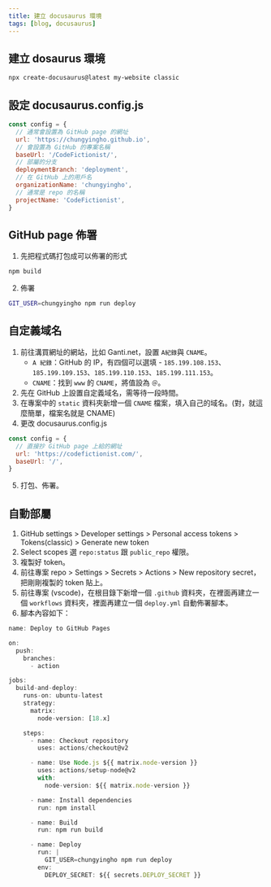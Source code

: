 ```yaml
---
title: 建立 docusaurus 環境
tags: [blog, docusaurus]
---
```

## 建立 dosaurus 環境
```bash
npx create-docusaurus@latest my-website classic
```

## 設定 docusaurus.config.js
```js
const config = {
  // 通常會設置為 GitHub page 的網址
  url: 'https://chungyingho.github.io',
  // 會設置為 GitHub 的專案名稱
  baseUrl: '/CodeFictionist/',
  // 部屬的分支
  deploymentBranch: 'deployment',
  // 在 GitHub 上的用戶名
  organizationName: 'chungyingho',
  // 通常是 repo 的名稱
  projectName: 'CodeFictionist', 
}
```

## GitHub page 佈署
1. 先把程式碼打包成可以佈署的形式
```bash
npm build
```
2. 佈署
```bash
GIT_USER=chungyingho npm run deploy
```

## 自定義域名
1. 前往溝買網址的網站，比如 Ganti.net，設置 `A紀錄`與 `CNAME`。
    * `A 紀錄`：GitHub 的 IP，有四個可以選填 - `185.199.108.153`、`185.199.109.153`、`185.199.110.153`、`185.199.111.153`。
    * `CNAME`：找到 `www` 的 `CNAME`，將值設為 `＠`。
2. 先在 GitHub 上設置自定義域名，需等待一段時間。
3. 在專案中的 `static` 資料夾新增一個 `CNAME` 檔案，填入自己的域名。(對，就這麼簡單，檔案名就是 CNAME)
4. 更改 docusaurus.config.js
```js
const config = {
  // 直接抄 GitHub page 上給的網址
  url: 'https://codefictionist.com/',
  baseUrl: '/',
}
```
5. 打包、佈署。

## 自動部屬
1. GitHub settings > Developer settings > Personal access tokens > Tokens(classic) > Generate new token
2. Select scopes 選 `repo:status` 跟 `public_repo` 權限。
3. 複製好 token。
4. 前往專案 repo > Settings > Secrets > Actions > New repository secret，把剛剛複製的 token 貼上。
5. 前往專案 (vscode)，在根目錄下新增一個 `.github` 資料夾，在裡面再建立一個 `workflows` 資料夾，裡面再建立一個 `deploy.yml` 自動佈署腳本。
6. 腳本內容如下：
```js title='deploy.yml'
name: Deploy to GitHub Pages

on:
  push:
    branches:
      - action

jobs:
  build-and-deploy:
    runs-on: ubuntu-latest
    strategy:
      matrix:
        node-version: [18.x]

    steps:
      - name: Checkout repository
        uses: actions/checkout@v2

      - name: Use Node.js ${{ matrix.node-version }}
        uses: actions/setup-node@v2
        with:
          node-version: ${{ matrix.node-version }}

      - name: Install dependencies
        run: npm install

      - name: Build
        run: npm run build

      - name: Deploy
        run: |
          GIT_USER=chungyingho npm run deploy
        env:
          DEPLOY_SECRET: ${{ secrets.DEPLOY_SECRET }}
```